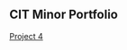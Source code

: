 <!DOCTYPE html>

<html lang="en">
<head>
  <meta charset="UTF-8">
  <meta name="viewport" content="width=device-width, initial-scale=1.0">
  <meta http-equiv="X-UA-Compatible" content="ie=edge">
  <title>J.Wilson CIT</title>
</head>
<body>
  <h2>CIT Minor Portfolio</h2>
  <a href="https://uo-cit.github.io/project-4-jwilson7/">Project 4</a>
</body>
</html>
